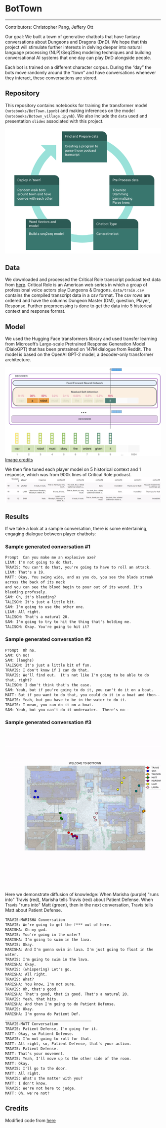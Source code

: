 # BotTown

-----

Contributors: Christopher Pang, Jeffery Ott

Our goal: We built a town of generative chatbots that have fantasy conversations about Dungeons and Dragons (DnD). We hope that this project will stimulate further interests in delving deeper into natural language processing (NLP)/Seq2Seq modeling techniques and building conversational AI systems that one day can play DnD alongside people.

Each bot is trained on a different character corpus. During the “day” the bots move randomly around the “town” and have conversations whenever they interact, these conversations are stored.


## Repository
This repository contains notebooks for  training the transformer model (`notebooks/BotTown.ipynb`) and making inferences on the model (`notebooks/Botown_village.ipynb`). We also include the `data` used and presentation `slides` associated with this project.

![](images/project_workflow.png)   

## Data
We downloaded and processed the Critical Role transcript podcast text data from [here](https://criticalrole.fandom.com/wiki/Transcripts). Critical Role is an American web series in which a group of professional voice actors play Dungeons & Dragons.  `data/train.csv` contains the compiled transcript data in a csv format. The csv rows are ordered and have the columns Dungeon Master (DM), question, Player, Response. Further preprocessing is done to get the data into 5 historical context and response format.

## Model
We used the Hugging Face transformers library and used transfer learning from Microsoft’s Large-scale Pretrained Response Generation Model (DialoGPT) that has been pretrained on 147M dialogue from Reddit. The model is based on the OpenAI GPT-2 model, a decoder-only transformer architecture.

![](images/model_with_decoder_block.png)   
[Image credits](https://jalammar.github.io/illustrated-gpt2/)

We then fine tuned each player model on 5 historical context and 1 response, which was from 900k lines of Critical Role podcast.![](images/context_response.png)   

## Results
If we take a look at a sample conversation, there is some entertaining, engaging dialogue between player chatbots:
### Sample generated conversation #1

```
Prompt  Can you make me an explosive axe?
LIAM: I'm not going to do that.
TRAVIS: You can't do that, you're going to have to roll an attack.
LIAM: That's a 19.
MATT: Okay. You swing wide, and as you do, you see the blade streak across the back of its neck   
and you can see the blood begin to pour out of its wound. It's bleeding profusely.
SAM: Oh, it's bleeding?
TALISON: It's just a little bit.
SAM: I'm going to use the other one.
LIAM: All right.
TALISON: That's a natural 20.
SAM: I'm going to try to hit the thing that's holding me.
TALISON: Okay. You're going to hit it?
```

### Sample generated conversation #2
```
Prompt  Oh no. 
SAM: Oh no! 
SAM: (laughs) 
TALISON: It's just a little bit of fun. 
TRAVIS: I don't know if I can do that.  
TRAVIS: We'll find out.  It's not like I'm going to be able to do that, right? 
TALISON: I don't think that's the case. 
SAM: Yeah, but if you're going to do it, you can't do it on a boat.  
MATT: But if you want to do that, you could do it in a boat and then-- 
TRAVIS: Yeah, but you have to be in the water to do it. 
TRAVIS: I mean, you can do it on a boat.  
SAM: Yeah, but you can't do it underwater.  There's no--
```





### Sample generated conversation #3
![](images/bottown.gif)   

Here we demonstrate diffusion of knowledge: When Marisha (purple) "runs into" Travis (red), Marisha tells Travis (red) about Patient Defense. When Travis "runs into" Matt (green), then in the next conversation, Travis tells Matt about Patient Defense.


```
TRAVIS-MARISHA Conversation
TRAVIS: We're going to get the f*** out of here.
MARISHA: Oh my god.
TRAVIS: You're going in the water?
MARISHA: I'm going to swim in the lava.
TRAVIS: Okay.
MARISHA: And I'm gonna swim in lava. I'm just going to float in the water.
TRAVIS: I'm going to swim in the lava.
MARISHA: Okay.
TRAVIS: (whispering) Let's go.
MARISHA: All right.
TRAVIS: What?
MARISHA: You know, I'm not sure.
TRAVIS: Oh, that's good.
MARISHA: That's good, that is good. That's a natural 20.
TRAVIS: Yeah, that hits.
MARISHA: And then I'm going to do Patient Defense.
TRAVIS: Okay.
MARISHA: I'm gonna do Patient Def.
_______________________________________
TRAVIS-MATT Conversation
TRAVIS: Patient Defense, I'm going for it.
MATT: Okay, so Patient Defense.
TRAVIS: I'm not going to roll for that.
MATT: All right, so, Patient Defense, that's your action.
TRAVIS: Patient Defense.
MATT: That's your movement.
TRAVIS: Yeah, I'll move up to the other side of the room.
MATT: Okay.
TRAVIS: I'll go to the door.
MATT: All right.
TRAVIS: What's the matter with you?
MATT: I don't know.
TRAVIS: We're not here to judge.
MATT: Oh, we're not?
```

## Credits
Modified code from [here](https://towardsdatascience.com/make-your-own-rick-sanchez-bot-with-transformers-and-dialogpt-fine-tuning-f85e6d1f4e30)

